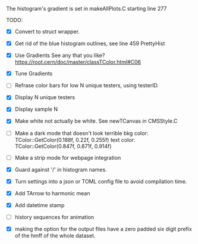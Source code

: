 The histogram's gradient is set in makeAllPlots.C starting line 277

TODO: 
- [x] Convert to struct wrapper.
- [x] Get rid of the blue histogram outlines, see line 459 PrettyHist
- [x] Use Gradients
    See any that you like? https://root.cern/doc/master/classTColor.html#C06
- [x] Tune Gradients
- [ ] Refrase color bars for low N unique testers, using testerID.
- [x] Display N unique testers
- [x] Display sample N
- [x] Make white not actually be white. See newTCanvas in CMSStyle.C
- [ ] Make a dark mode that doesn't look terrible
    bkg color: TColor::GetColor(0.188f, 0.22f, 0.255f)
    text color: TColor::GetColor(0.847f, 0.871f, 0.914f)
- [ ] Make a strip mode for webpage integration
- [x] Guard against '/' in histogram names.
- [x] Turn settings into a json or TOML config file to avoid compilation time.
- [x] Add TArrow to harmonic mean
- [x] Add datetime stamp
- [ ] history sequences for animation
- [x] making the option for the output files have a zero padded six digit prefix of the hmff of the whole dataset.

